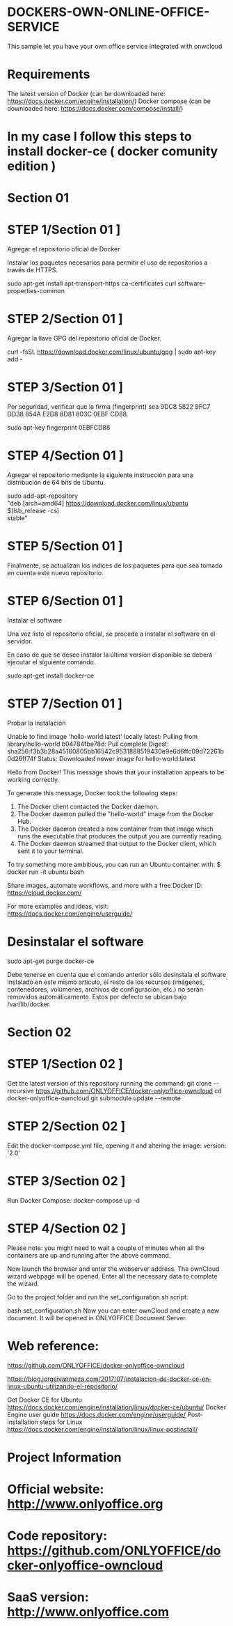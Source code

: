 # DOCKERS-OWN-ONLINE-OFFICE-SERVICE
This sample let you have your own office service integrated with onwcloud

# Requirements

The latest version of Docker (can be downloaded here: https://docs.docker.com/engine/installation/)
Docker compose (can be downloaded here: https://docs.docker.com/compose/install/)

# In my case I follow this steps to install docker-ce ( docker comunity edition )

# Section 01
# STEP 1/Section 01 ]

Agregar el repositorio oficial de Docker

Instalar los paquetes necesarios para permitir el uso de repositorios a través de HTTPS.


sudo apt-get install apt-transport-https ca-certificates curl software-properties-common

# STEP 2/Section 01 ]

Agregar la llave GPG del repositorio oficial de Docker.


curl -fsSL https://download.docker.com/linux/ubuntu/gpg | sudo apt-key add -


# STEP 3/Section 01 ]

Por seguridad, verificar que la firma (fingerprint) sea 9DC8 5822 9FC7 DD38 854A E2D8 8D81 803C 0EBF CD88.

sudo apt-key fingerprint 0EBFCD88


# STEP 4/Section 01 ]

Agregar el repositorio mediante la siguiente instrucción para una distribución de 64 bits de Ubuntu.

sudo add-apt-repository \
 "deb [arch=amd64] https://download.docker.com/linux/ubuntu \
 $(lsb_release -cs) \
 stable"


# STEP 5/Section 01 ]

Finalmente, se actualizan los índices de los paquetes para que sea tomado en cuenta este nuevo repositorio.

# STEP 6/Section 01 ]

Instalar el software

Una vez listo el repositorio oficial, se procede a instalar el software en el servidor.

En caso de que se desee instalar la última versión disponible se deberá ejecutar el siguiente comando.


sudo apt-get install docker-ce

# STEP 7/Section 01 ]


Probar la instalación

Unable to find image 'hello-world:latest' locally
latest: Pulling from library/hello-world
b04784fba78d: Pull complete 
Digest: sha256:f3b3b28a45160805bb16542c9531888519430e9e6d6ffc09d72261b0d26ff74f
Status: Downloaded newer image for hello-world:latest

Hello from Docker!
This message shows that your installation appears to be working correctly.

To generate this message, Docker took the following steps:
 1. The Docker client contacted the Docker daemon.
 2. The Docker daemon pulled the "hello-world" image from the Docker Hub.
 3. The Docker daemon created a new container from that image which runs the
 executable that produces the output you are currently reading.
 4. The Docker daemon streamed that output to the Docker client, which sent it
 to your terminal.

To try something more ambitious, you can run an Ubuntu container with:
 $ docker run -it ubuntu bash

Share images, automate workflows, and more with a free Docker ID:
 https://cloud.docker.com/

For more examples and ideas, visit:
 https://docs.docker.com/engine/userguide/





# Desinstalar el software

sudo apt-get purge docker-ce

Debe tenerse en cuenta que el comando anterior sólo desinstala el software instalado en este mismo artículo, el resto de los recursos (imágenes, contenedores, volúmenes, archivos de configuración, etc.) no serán removidos automáticamente.  Estos por defecto se ubican bajo /var/lib/docker.

# Section 02
# STEP 1/Section 02 ]

Get the latest version of this repository running the command:
git clone --recursive https://github.com/ONLYOFFICE/docker-onlyoffice-owncloud
cd docker-onlyoffice-owncloud
git submodule update --remote

# STEP 2/Section 02 ]

Edit the docker-compose.yml file, opening it and altering the image: version: '2.0'


# STEP 3/Section 02 ]

Run Docker Compose:
docker-compose up -d

# STEP 4/Section 02 ]

Please note: you might need to wait a couple of minutes when all the containers are up and running after the above command.

Now launch the browser and enter the webserver address. The ownCloud wizard webpage will be opened. Enter all the necessary data to complete the wizard.

Go to the project folder and run the set_configuration.sh script:

bash set_configuration.sh
Now you can enter ownCloud and create a new document. It will be opened in ONLYOFFICE Document Server.

# Web reference:
https://github.com/ONLYOFFICE/docker-onlyoffice-owncloud

https://blog.jorgeivanmeza.com/2017/07/instalacion-de-docker-ce-en-linux-ubuntu-utilizando-el-repositorio/

Get Docker CE for Ubuntu
https://docs.docker.com/engine/installation/linux/docker-ce/ubuntu/
Docker Engine user guide
https://docs.docker.com/engine/userguide/
Post-installation steps for Linux
https://docs.docker.com/engine/installation/linux/linux-postinstall/

# Project Information

# Official website: http://www.onlyoffice.org

# Code repository: https://github.com/ONLYOFFICE/docker-onlyoffice-owncloud

# SaaS version: http://www.onlyoffice.com
